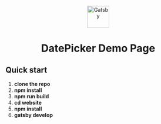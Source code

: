 <p align="center">
  <a href="https://www.gatsbyjs.com/?utm_source=starter&utm_medium=readme&utm_campaign=minimal-starter">
    <img alt="Gatsby" src="https://www.gatsbyjs.com/Gatsby-Monogram.svg" width="60" />
  </a>
</p>
<h1 align="center">
  DatePicker Demo Page
</h1>

## Quick start

1.  **clone the repo**
2.  **npm install**
3.  **npm run build**
4.  **cd website**
5.  **npm install**
6.  **gatsby develop**